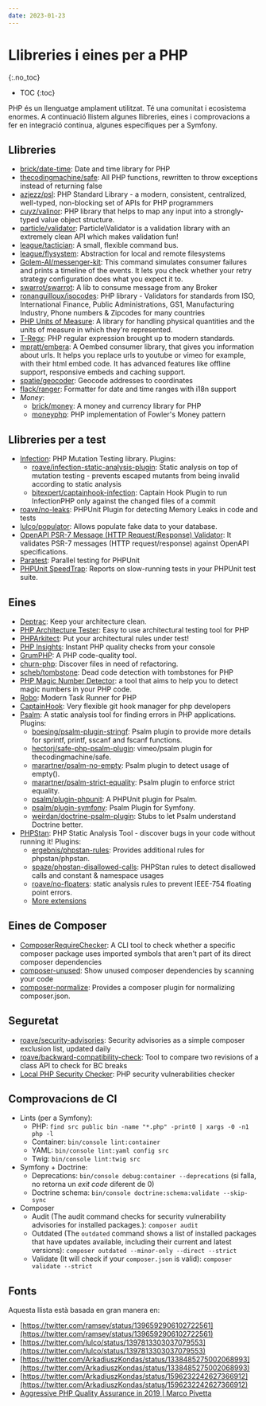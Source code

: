 ```yaml
---
date: 2023-01-23
---
```


# Llibreries i eines per a PHP
{:.no_toc}

* TOC
{:toc}

PHP és un llenguatge amplament utilitzat. Té una comunitat i ecosistema enormes. A continuació llistem algunes
llibreries, eines i comprovacions a fer en integració contínua, algunes específiques per a Symfony.

## Llibreries

- [brick/date-time](https://github.com/brick/date-time): Date and time library for PHP
- [thecodingmachine/safe](https://github.com/thecodingmachine/safe): All PHP functions, rewritten to throw exceptions instead of returning false
- [azjezz/psl](https://github.com/azjezz/psl): PHP Standard Library - a modern, consistent, centralized, well-typed, non-blocking set of APIs for PHP programmers
- [cuyz/valinor](https://github.com/CuyZ/Valinor/): PHP library that helps to map any input into a strongly-typed value object structure.
- [particle/validator](https://github.com/particle-php/Validator): Particle\Validator is a validation library with an extremely clean API which makes validation fun! 
- [league/tactician](https://github.com/thephpleague/tactician): A small, flexible command bus.
- [league/flysystem](https://flysystem.thephpleague.com/docs/): Abstraction for local and remote filesystems
- [Golem-AI/messenger-kit](https://github.com/golem-ai/messenger-kit): This command simulates consumer failures and prints a timeline of the events. It lets you check whether your retry strategy configuration does what you expect it to.
- [swarrot/swarrot](https://github.com/swarrot/swarrot): A lib to consume message from any Broker
- [ronanguilloux/isocodes](https://github.com/ronanguilloux/IsoCodes): PHP library - Validators for standards from ISO, International Finance, Public Administrations, GS1, Manufacturing Industry, Phone numbers & Zipcodes for many countries
- [PHP Units of Measure](https://github.com/PhpUnitsOfMeasure/php-units-of-measure): A library for handling physical quantities and the units of measure in which they're represented.
- [T-Regx](https://github.com/T-Regx/T-Regx): PHP regular expression brought up to modern standards.
- [mpratt/embera](https://github.com/mpratt/Embera): A Oembed consumer library, that gives you information about urls. It helps you replace urls to youtube or vimeo for example, with their html embed code. It has advanced features like offline support, responsive embeds and caching support.
- [spatie/geocoder](https://github.com/spatie/geocoder): Geocode addresses to coordinates
- [flack/ranger](https://github.com/flack/ranger): Formatter for date and time ranges with i18n support
- _Money_:
    - [brick/money](https://github.com/brick/money): A money and currency library for PHP
    - [moneyphp](https://github.com/moneyphp/money): PHP implementation of Fowler's Money pattern

## Llibreries per a test

- [Infection](https://infection.github.io/): PHP Mutation Testing library. Plugins:
  - [roave/infection-static-analysis-plugin](https://github.com/Roave/infection-static-analysis-plugin): Static analysis on top of mutation testing - prevents escaped mutants from being invalid according to static analysis
  - [bitexpert/captainhook-infection](https://github.com/bitExpert/captainhook-infection): Captain Hook Plugin to run InfectionPHP only against the changed files of a commit
- [roave/no-leaks](https://github.com/Roave/no-leaks): PHPUnit Plugin for detecting Memory Leaks in code and tests
- [lulco/populator](https://github.com/lulco/populator): Allows populate fake data to your database.
- [OpenAPI PSR-7 Message (HTTP Request/Response) Validator](https://github.com/thephpleague/openapi-psr7-validator):
  It validates PSR-7 messages (HTTP request/response) against OpenAPI specifications.
- [Paratest](https://github.com/paratestphp/paratest): Parallel testing for PHPUnit
- [PHPUnit SpeedTrap](https://github.com/johnkary/phpunit-speedtrap): Reports on slow-running tests in your PHPUnit test suite.

## Eines

- [Deptrac](https://github.com/qossmic/deptrac): Keep your architecture clean.
- [PHP Architecture Tester](https://github.com/carlosas/phpat): Easy to use architectural testing tool for PHP
- [PHPArkitect](https://github.com/phparkitect/arkitect): Put your architectural rules under test!
- [PHP Insights](https://phpinsights.com/): Instant PHP quality checks from your console
- [GrumPHP](https://github.com/phpro/grumphp): A PHP code-quality tool.
- [churn-php](https://github.com/bmitch/churn-php): Discover files in need of refactoring.
- [scheb/tombstone](https://github.com/scheb/tombstone): Dead code detection with tombstones for PHP
- [PHP Magic Number Detector](https://github.com/povils/phpmnd): a tool that aims to help you to detect magic numbers in your PHP code.
- [Robo](https://robo.li/): Modern Task Runner for PHP
- [CaptainHook](https://github.com/captainhookphp/captainhook): Very flexible git hook manager for php developers
- [Psalm](https://psalm.dev/): A static analysis tool for finding errors in PHP applications. Plugins:
    - [boesing/psalm-plugin-stringf](https://github.com/boesing/psalm-plugin-stringf): Psalm plugin to provide more details for sprintf, printf, sscanf and fscanf functions.
    - [hectorj/safe-php-psalm-plugin](https://github.com/hectorj/safe-php-psalm-plugin): vimeo/psalm plugin for thecodingmachine/safe.
    - [marartner/psalm-no-empty](https://github.com/marartner/psalm-no-empty): Psalm plugin to detect usage of empty().
    - [marartner/psalm-strict-equality](https://github.com/marartner/psalm-strict-equality): Psalm plugin to enforce strict equality.
    - [psalm/plugin-phpunit](https://github.com/psalm/psalm-plugin-phpunit): A PHPUnit plugin for Psalm.
    - [psalm/plugin-symfony](https://github.com/psalm/psalm-plugin-symfony): Psalm Plugin for Symfony.
    - [weirdan/doctrine-psalm-plugin](https://github.com/psalm/psalm-plugin-doctrine): Stubs to let Psalm understand Doctrine better.
- [PHPStan](https://phpstan.org/): PHP Static Analysis Tool - discover bugs in your code without running it! Plugins:
    - [ergebnis/phpstan-rules](https://github.com/ergebnis/phpstan-rules): Provides additional rules for phpstan/phpstan.
    - [spaze/phpstan-disallowed-calls](https://github.com/spaze/phpstan-disallowed-calls): PHPStan rules to detect disallowed calls and constant & namespace usages
    - [roave/no-floaters](https://github.com/Roave/no-floaters): static analysis rules to prevent IEEE-754 floating point errors.
    - [More extensions](https://phpstan.org/user-guide/extension-library)

## Eines de Composer

- [ComposerRequireChecker](https://github.com/maglnet/ComposerRequireChecker): A CLI tool to check whether a specific composer package uses imported symbols that aren't part of its direct composer dependencies
- [composer-unused](https://github.com/composer-unused/composer-unused): Show unused composer dependencies by scanning your code
- [composer-normalize](https://github.com/ergebnis/composer-normalize): Provides a composer plugin for normalizing composer.json.

## Seguretat

- [roave/security-advisories](https://github.com/Roave/SecurityAdvisories): Security advisories as a simple composer exclusion list, updated daily
- [roave/backward-compatibility-check](https://github.com/Roave/BackwardCompatibilityCheck): Tool to compare two revisions of a class API to check for BC breaks
- [Local PHP Security Checker](https://github.com/fabpot/local-php-security-checker): PHP security vulnerabilities checker

## Comprovacions de CI

- Lints (per a Symfony):
    - PHP: `find src public bin -name "*.php" -print0 | xargs -0 -n1 php -l`
    - Container: `bin/console lint:container`
    - YAML: `bin/console lint:yaml config src`
    - Twig: `bin/console lint:twig src`
- Symfony + Doctrine:
    - Deprecations: `bin/console debug:container --deprecations` (si falla, no retorna un _exit code_ diferent de 0)
    - Doctrine schema: `bin/console doctrine:schema:validate --skip-sync`
- Composer
    - Audit (The audit command checks for security vulnerability advisories for installed packages.): `composer audit`
    - Outdated (The `outdated` command shows a list of installed packages that have updates available, including their current and latest versions): `composer outdated --minor-only --direct --strict`
    - Validate (It will check if your `composer.json` is valid): `composer validate --strict`

## Fonts

Aquesta llista està basada en gran manera en:

- [https://twitter.com/ramsey/status/1396592906102722561](https://twitter.com/ramsey/status/1396592906102722561)
- [https://twitter.com/lulco/status/1397813303037079553](https://twitter.com/lulco/status/1397813303037079553)
- [https://twitter.com/ArkadiuszKondas/status/1338485275002068993](https://twitter.com/ArkadiuszKondas/status/1338485275002068993)
- [https://twitter.com/ArkadiuszKondas/status/1596232242627366912](https://twitter.com/ArkadiuszKondas/status/1596232242627366912)
- [Aggressive PHP Quality Assurance in 2019 \| Marco Pivetta](https://youtu.be/8rdTSYljts4)

